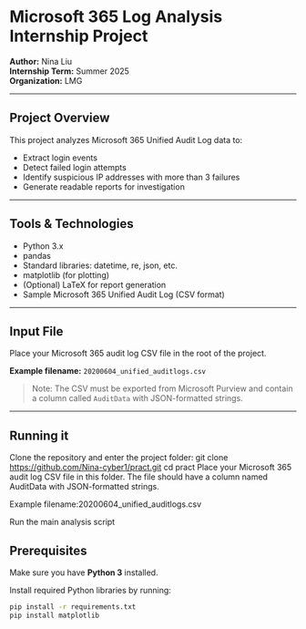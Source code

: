 # Microsoft 365 Log Analysis Internship Project

**Author:** Nina Liu  
**Internship Term:** Summer 2025  
**Organization:** LMG  

---

## Project Overview

This project analyzes Microsoft 365 Unified Audit Log data to:

- Extract login events  
- Detect failed login attempts  
- Identify suspicious IP addresses with more than 3 failures  
- Generate readable reports for investigation  

---

## Tools & Technologies

- Python 3.x  
- pandas  
- Standard libraries: datetime, re, json, etc.  
- matplotlib (for plotting)  
- (Optional) LaTeX for report generation  
- Sample Microsoft 365 Unified Audit Log (CSV format)  

---

## Input File

Place your Microsoft 365 audit log CSV file in the root of the project.

**Example filename:** `20200604_unified_auditlogs.csv`

> Note: The CSV must be exported from Microsoft Purview and contain a column called `AuditData` with JSON-formatted strings.

---
## Running it
Clone the repository and enter the project folder:
git clone https://github.com/Nina-cyber1/pract.git
cd pract
Place your Microsoft 365 audit log CSV file in this folder. The file should have a column named AuditData with JSON-formatted strings.

Example filename:20200604_unified_auditlogs.csv

Run the main analysis script

## Prerequisites

Make sure you have **Python 3** installed.

Install required Python libraries by running:

```bash
pip install -r requirements.txt
pip install matplotlib


